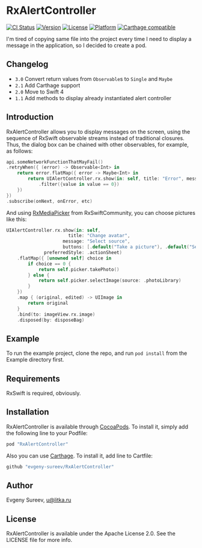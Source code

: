 # RxAlertController

[![CI Status](http://img.shields.io/travis/evgeny-sureev/RxAlertController.svg?style=flat)](https://travis-ci.org/evgeny-sureev/RxAlertController)
[![Version](https://img.shields.io/cocoapods/v/RxAlertController.svg?style=flat)](http://cocoapods.org/pods/RxAlertController)
[![License](https://img.shields.io/cocoapods/l/RxAlertController.svg?style=flat)](http://cocoapods.org/pods/RxAlertController)
[![Platform](https://img.shields.io/cocoapods/p/RxAlertController.svg?style=flat)](http://cocoapods.org/pods/RxAlertController)
[![Carthage compatible](https://img.shields.io/badge/Carthage-compatible-4BC51D.svg?style=flat)](https://github.com/Carthage/Carthage)

I'm tired of copying same file into the project every time I need to display a message in the application, so I decided to create a pod.

## Changelog

- `3.0` Convert return values from `Observable`s to `Single` and `Maybe`
- `2.1` Add Carthage support
- `2.0` Move to Swift 4
- `1.1` Add methods to display already instantiated alert controller 

## Introduction

RxAlertController allows you to display messages on the screen, using the sequence of RxSwift observable streams instead of traditional closures.
Thus, the dialog box can be chained with other observables, for example, as follows:


```swift
api.someNetworkFunctionThatMayFail()
.retryWhen({ (error) -> Observable<Int> in
    return error.flatMap({ error -> Maybe<Int> in
        return UIAlertController.rx.show(in: self, title: "Error", message: error.localizedDescription, buttonTitles: ["Retry", "Abort"])
            .filter({value in value == 0})
    })
})
.subscribe(onNext, onError, etc)
```

And using [RxMediaPicker](https://github.com/RxSwiftCommunity/RxMediaPicker) from RxSwiftCommunity, you can choose pictures like this:


```swift
UIAlertController.rx.show(in: self,
                       title: "Change avatar", 
                     message: "Select source", 
                     buttons: [.default("Take a picture"), .default("Select from gallery"), .cancel("Cancel")],
              preferredStyle: .actionSheet)
    .flatMap({ [unowned self] choice in
        if choice == 0 {
            return self.picker.takePhoto()
        } else {
            return self.picker.selectImage(source: .photoLibrary)
        }
    })
    .map { (original, edited) -> UIImage in
        return original
    }
    .bind(to: imageView.rx.image)
    .disposed(by: disposeBag)
```

## Example

To run the example project, clone the repo, and run `pod install` from the Example directory first.

## Requirements

RxSwift is required, obviously.

## Installation

RxAlertController is available through [CocoaPods](http://cocoapods.org). To install
it, simply add the following line to your Podfile:

```ruby
pod "RxAlertController"
```

Also you can use [Carthage](https://github.com/Carthage/Carthage). To install it, add line to Cartfile:

```ruby
github "evgeny-sureev/RxAlertController"
```

## Author

Evgeny Sureev, u@litka.ru

## License

RxAlertController is available under the Apache License 2.0. See the LICENSE file for more info.
